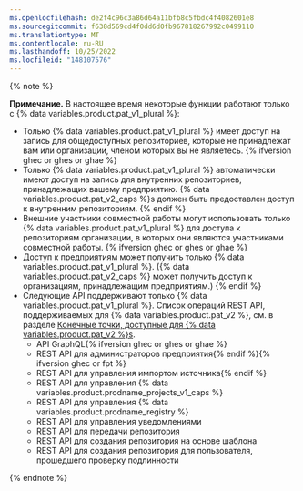 ```yaml
---
ms.openlocfilehash: de2f4c96c3a86d64a11bfb8c5fbdc4f4082601e8
ms.sourcegitcommit: f638d569cd4f0dd6d0fb967818267992c0499110
ms.translationtype: MT
ms.contentlocale: ru-RU
ms.lasthandoff: 10/25/2022
ms.locfileid: "148107576"
---
```

{% note %}

**Примечание.** В настоящее время некоторые функции работают только с {% data variables.product.pat_v1_plural %}:

- Только {% data variables.product.pat_v1_plural %} имеет доступ на запись для общедоступных репозиториев, которые не принадлежат вам или организации, членом которых вы не являетесь. {% ifversion ghec or ghes or ghae %}
- Только {% data variables.product.pat_v1_plural %} автоматически имеют доступ на запись для внутренних репозиториев, принадлежащих вашему предприятию. {% data variables.product.pat_v2_caps %}s должен быть предоставлен доступ к внутренним репозиториям. {% endif %}
- Внешние участники совместной работы могут использовать только {% data variables.product.pat_v1_plural %} для доступа к репозиториям организации, в которых они являются участниками совместной работы. {% ifversion ghec or ghes or ghae %}
- Доступ к предприятиям может получить только {% data variables.product.pat_v1_plural %}. ({% data variables.product.pat_v2_caps %} может получить доступ к организациям, принадлежащим предприятиям.) {% endif %}
- Следующие API поддерживают только {% data variables.product.pat_v1_plural %}. Список операций REST API, поддерживаемых для {% data variables.product.pat_v2 %}, см. в разделе [Конечные точки, доступные для {% data variables.product.pat_v2 %}s](/rest/overview/endpoints-available-for-fine-grained-personal-access-tokens).
  - API GraphQL{% ifversion ghec or ghes or ghae %}
  - REST API для администраторов предприятия{% endif %}{% ifversion ghec or fpt %}
  - REST API для управления импортом источника{% endif %}
  - REST API для управления {% data variables.product.prodname_projects_v1_caps %}
  - REST API для управления {% data variables.product.prodname_registry %}
  - REST API для управления уведомлениями
  - REST API для передачи репозитория
  - REST API для создания репозитория на основе шаблона
  - REST API для создания репозитория для пользователя, прошедшего проверку подлинности

{% endnote %}
